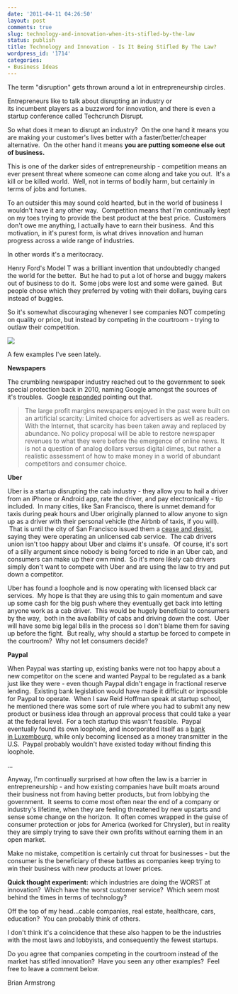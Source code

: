```yaml
---
date: '2011-04-11 04:26:50'
layout: post
comments: true
slug: technology-and-innovation-when-its-stifled-by-the-law
status: publish
title: Technology and Innovation - Is It Being Stifled By The Law?
wordpress_id: '1714'
categories:
- Business Ideas
---
```


The term "disruption" gets thrown around a lot in entrepreneurship circles.

Entrepreneurs like to talk about disrupting an industry or its incumbent players as a buzzword for innovation, and there is even a startup conference called Techcrunch Disrupt.

So what does it mean to disrupt an industry?  On the one hand it means you are making your customer's lives better with a faster/better/cheaper alternative.  On the other hand it means **you are putting someone else out of business.**

This is one of the darker sides of entrepreneurship - competition means an ever present threat where someone can come along and take you out.  It's a kill or be killed world.  Well, not in terms of bodily harm, but certainly in terms of jobs and fortunes.

To an outsider this may sound cold hearted, but in the world of business I wouldn't have it any other way.  Competition means that I'm continually kept on my toes trying to provide the best product at the best price.  Customers don't owe me anything, I actually have to earn their business.  And this motivation, in it's purest form, is what drives innovation and human progress across a wide range of industries.

In other words it's a meritocracy.

Henry Ford's Model T was a brilliant invention that undoubtedly changed the world for the better.  But he had to put a lot of horse and buggy makers out of business to do it.  Some jobs were lost and some were gained.  But people chose which they preferred by voting with their dollars, buying cars instead of buggies.

So it's somewhat discouraging whenever I see companies NOT competing on quality or price, but instead by competing in the courtroom - trying to outlaw their competition.

![](http://s3.amazonaws.com/oldbloguploads/2011/04/Law_and_Justice_Courthouse1.jpg)

A few examples I've seen lately.

**Newspapers**

The crumbling newspaper industry reached out to the government to seek special protection back in 2010, naming Google amongst the sources of it's troubles.  Google [responded](http://googlepublicpolicy.blogspot.com/2010/07/business-problems-need-business.html) pointing out that.


> The large profit margins newspapers enjoyed in the past were built on an artificial scarcity: Limited choice for advertisers as well as readers. With the Internet, that scarcity has been taken away and replaced by abundance. No policy proposal will be able to restore newspaper revenues to what they were before the emergence of online news. It is not a question of analog dollars versus digital dimes, but rather a realistic assessment of how to make money in a world of abundant competitors and consumer choice.


**Uber**

Uber is a startup disrupting the cab industry - they allow you to hail a driver from an iPhone or Android app, rate the driver, and pay electronically - tip included.  In many cities, like San Francisco, there is unmet demand for taxis during peak hours and Uber originally planned to allow anyone to sign up as a driver with their personal vehicle (the Airbnb of taxis, if you will).  That is until the city of San Francisco issued them a [cease and desist](http://blog.uber.com/2010/10/25/ubers-cease-desist/), saying they were operating an unlicensed cab service.  The cab drivers union isn't too happy about Uber and claims it's unsafe.  Of course, it's sort of a silly argument since nobody is being forced to ride in an Uber cab, and consumers can make up their own mind.  So it's more likely cab drivers simply don't want to compete with Uber and are using the law to try and put down a competitor.

Uber has found a loophole and is now operating with licensed black car services.  My hope is that they are using this to gain momentum and save up some cash for the big push where they eventually get back into letting anyone work as a cab driver.  This would be hugely beneficial to consumers by the way,  both in the availability of cabs and driving down the cost.  Uber will have some big legal bills in the process so I don't blame them for saving up before the fight.  But really, why should a startup be forced to compete in the courtroom?  Why not let consumers decide?

**Paypal**

When Paypal was starting up, existing banks were not too happy about a new competitor on the scene and wanted Paypal to be regulated as a bank just like they were - even though Paypal didn't engage in fractional reserve lending.  Existing bank legislation would have made it difficult or impossible for Paypal to operate.  When I saw Reid Hoffman speak at startup school, he mentioned there was some sort of rule where you had to submit any new product or business idea through an approval process that could take a year at the federal level.  For a tech startup this wasn't feasible.  Paypal eventually found its own loophole, and incorporated itself as a [bank in Luxembourg](http://en.wikipedia.org/wiki/PayPal#Bank_status), while only becoming licensed as a money transmitter in the U.S.  Paypal probably wouldn't have existed today without finding this loophole.

...

Anyway, I'm continually surprised at how often the law is a barrier in entrepreneurship - and how existing companies have built moats around their business not from having better products, but from lobbying the government.  It seems to come most often near the end of a company or industry's lifetime, when they are feeling threatened by new upstarts and sense some change on the horizon.  It often comes wrapped in the guise of consumer protection or jobs for America (worked for Chrysler), but in reality they are simply trying to save their own profits without earning them in an open market.

Make no mistake, competition is certainly cut throat for businesses - but the consumer is the beneficiary of these battles as companies keep trying to win their business with new products at lower prices.

**Quick thought experiment:** which industries are doing the WORST at innovation?  Which have the worst customer service?  Which seem most behind the times in terms of technology?

Off the top of my head...cable companies, real estate, healthcare, cars, education?  You can probably think of others.

I don't think it's a coincidence that these also happen to be the industries with the most laws and lobbyists, and consequently the fewest startups.

Do you agree that companies competing in the courtroom instead of the market has stifled innovation?  Have you seen any other examples?  Feel free to leave a comment below.

Brian Armstrong


